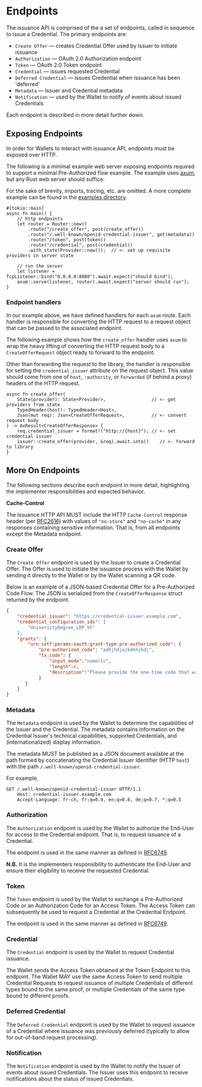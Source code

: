 # Endpoints

The issuance API is comprised of the a set of endpoints,
called in sequence to issue a Credential. The primary endpoints are:

- `Create Offer` — creates Credential Offer used by Issuer to initiate issuance
- `Authorization` — OAuth 2.0 Authorization endpoint
- `Token` — OAuth 2.0 Token endpoint
- `Credential` — issues requested Credential
- `Deferred Credential` — issues Credential when issuance has been 'deferred'
- `Metadata` — Issuer and Credential metadata
- `Notification` — used by the Wallet to notify of events about issued Credentials

Each endpoint is described in more detail further down.

## Exposing Endpoints

In order for Wallets to interact with issuance API, endpoints must be exposed over HTTP.

The following is a minimal example web server exposing endpoints required to support a 
minimal Pre-Authorized flow example. The example uses [axum](https://docs.rs/axum/latest/axum/), 
but any Rust web server should suffice.

For the sake of brevity, imports, tracing, etc. are omitted. A more complete example can
be found in the [examples directory](https://github.com/credibil/vc/tree/main/examples/issuer).

```rust,ignore
#[tokio::main]
async fn main() {
    // http endpoints
    let router = Router::new()
        .route("/create_offer", post(create_offer))
        .route("/.well-known/openid-credential-issuer", get(metadata))
        .route("/token", post(token))
        .route("/credential", post(credential))
        .with_state(Provider::new());  // <- set up requisite providers in server state

    // run the server
    let listener = TcpListener::bind("0.0.0.0:8080").await.expect("should bind");
    axum::serve(listener, router).await.expect("server should run");
}
```

### Endpoint handlers

In our example above, we have defined handlers for each `axum` route. Each handler
is responsible for converting the HTTP request to a request object that can be passed
to the associated endpoint.

The following example shows how the `create_offer` handler uses `axum` to wrap the
heavy lifting of converting the HTTP request body to a `CreateOfferRequest` object
ready to forward to the endpoint.

Other than forwarding the request to the library, the handler is responsible for setting
the `credential_issuer` attribute on the request object. This value should come from one
of `host`, `:authority`, or `Forwarded` (if behind a proxy) headers of the HTTP request.


```rust,ignore
async fn create_offer(
    State(provider): State<Provider>,                 // <- get providers from state
    TypedHeader(host): TypedHeader<Host>,
    Json(mut req): Json<CreateOfferRequest>,          // <- convert request body
) -> AxResult<CreateOfferResponse> {
    req.credential_issuer = format!("http://{host}"); // <- set credential issuer
    issuer::create_offer(provider, &req).await.into()    // <- forward to library
}
```

## More On Endpoints

The following sections describe each endpoint in more detail, highlighting the
implementer responsibilities and expected behavior.

**Cache-Control** 

The issuance HTTP API MUST include the HTTP `Cache-Control` response header
(per [RFC2616](https://www.rfc-editor.org/rfc/rfc2616)) with values of `"no-store"`
and `"no-cache"` in any responses containing sensitive information. That is, from all
endpoints except the Metadata endpoint.

### Create Offer

The `Create Offer` endpoint is used by the Issuer to create a Credential Offer. The Offer
is used to initiate the issuance process with the Wallet by sending it directly to the
Wallet or by the Wallet scanning a QR code.

Below is an example of a JSON-based Credential Offer for a Pre-Authorized Code Flow.
The JSON is serialized from the `CreateOfferResponse` struct returned by the endpoint.

```json
{
    "credential_issuer": "https://credential-issuer.example.com",
    "credential_configuration_ids": [
        "UniversityDegree_LDP_VC"
    ],
    "grants": {
        "urn:ietf:params:oauth:grant-type:pre-authorized_code": {
            "pre-authorized_code": "adhjhdjajkdkhjhdj",
            "tx_code": {
                "input_mode":"numeric",
                "length":6,
                "description":"Please provide the one-time code that was sent via e-mail"
            }
       }
    }
}
```

### Metadata

The `Metadata` endpoint is used by the Wallet to determine the capabilities of the
Issuer and the Credential. The metadata contains information on the Credential Issuer's
technical capabilities, supported Credentials, and (internationalized) display 
information.

The metadata MUST be published as a JSON document available at the path formed by 
concatenating the Credential Issuer Identifier (HTTP `host`) with the path
`/.well-known/openid-credential-issuer`.

For example,

```http
GET /.well-known/openid-credential-issuer HTTP/1.1
    Host: credential-issuer.example.com
    Accept-Language: fr-ch, fr;q=0.9, en;q=0.8, de;q=0.7, *;q=0.5
```

### Authorization

The `Authorization` endpoint is used by the Wallet to authorize the End-User for
access to the Credential endpoint. That is, to request issuance of a Credential. 

The endpoint is used in the same manner as defined in [RFC6749](https://www.rfc-editor.org/rfc/rfc6749.html).

**N.B.** It is the implementers responsibility to authenticate the End-User and ensure their
eligibility to receive the requested Credential.


### Token

The `Token` endpoint is used by the Wallet to exchange a Pre-Authorized Code or an 
Authorization Code for an Access Token. The Access Token can subsequently be used to
request a Credential at the Credential Endpoint.

The endpoint is used in the same manner as defined in [RFC6749](https://tools.ietf.org/html/rfc6749#section-5.1).

### Credential

The `Credential` endpoint is used by the Wallet to request Credential issuance. 

The Wallet sends the Access Token obtained at the Token Endpoint to this endpoint. The
Wallet MAY use the same Access Token to send multiple Credential Requests to request
issuance of multiple Credentials of different types bound to the same proof, or multiple
Credentials of the same type bound to different proofs.

### Deferred Credential

The `Deferred Credential` endpoint is used by the Wallet to request issuance of a 
Credential where issuance was previously deferred (typically to allow for out-of-band
request processing).

### Notification

The `Notification` endpoint is used by the Wallet to notify the Issuer of events about 
issued Credentials. The Issuer uses this endpoint to receive notifications about the 
status of issued Credentials.
